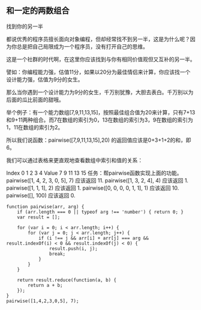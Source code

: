## 和一定的两数组合
找到你的另一半

都说优秀的程序员擅长面向对象编程，但却经常找不到另一半，这是为什么呢？因为你总是把自己局限成为一个程序员，没有打开自己的思维。

这是一个社群的时代啊，在这里你应该找到与你有相同价值观但又互补的另一半。

譬如：你编程能力强，估值11分，如果以20分为最佳情侣来计算，你应该找一个设计能力强，估值为9分的女生。

那么当你遇到一个设计能力为9分的女生，千万别犹豫，大胆去表白。千万别以为后面的瓜比前面的甜哦。

举个例子：有一个能力数组[7,9,11,13,15]，按照最佳组合值为20来计算，只有7+13和9+11两种组合。而7在数组的索引为0，13在数组的索引为3，9在数组的索引为1，11在数组的索引为2。

所以我们说函数：pairwise([7,9,11,13,15],20) 的返回值应该是0+3+1+2的和，即6。

我们可以通过表格来更直观地查看数组中索引和值的关系：

Index	0	1	2	3	4
Value	7	9	11	13	15
任务：帮pairwise函数实现上面的功能。
pairwise([1, 4, 2, 3, 0, 5], 7) 应该返回 11.
pairwise([1, 3, 2, 4], 4) 应该返回 1.
pairwise([1, 1, 1], 2) 应该返回 1.
pairwise([0, 0, 0, 0, 1, 1], 1) 应该返回 10.
pairwise([], 100) 应该返回 0.
```
function pairwise(arr, arg) {
    if (arr.length === 0 || typeof arg !== 'number') { return 0; }
    var result = [];
 
    for (var i = 0; i < arr.length; i++) {
        for (var j = 0; j < arr.length; j++) {
            if (i !== j && arr[i] + arr[j] === arg && result.indexOf(i) < 0 && result.indexOf(j) < 0) {
                result.push(i, j);
                break;
            }
        }
    }
 
    return result.reduce(function(a, b) {
        return a + b;
    });
}
pairwise([1,4,2,3,0,5], 7);

```